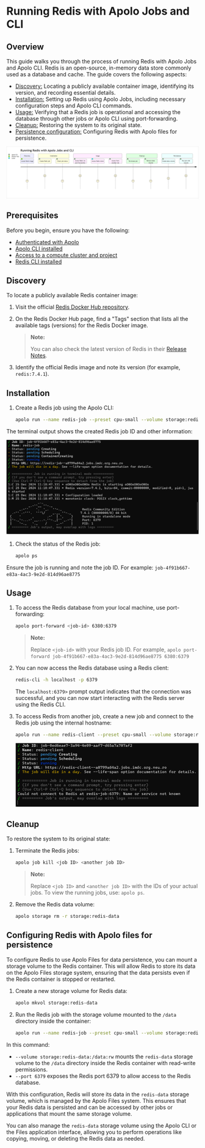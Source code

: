 # Running Redis with Apolo Jobs and CLI

## Overview

This guide walks you through the process of running Redis with Apolo Jobs and Apolo CLI. Redis is an open-source, in-memory data store commonly used as a database and cache. The guide covers the following aspects:

- [Discovery:](#discovery) Locating a publicly available container image, identifying its version, and recording essential details.
- [Installation:](#installation) Setting up Redis using Apolo Jobs, including necessary configuration steps and Apolo CLI commands.
- [Usage:](#usage) Verifying that a Redis job is operational and accessing the database through other jobs or Apolo CLI using port-forwarding.
- [Cleanup:](#cleanup) Restoring the system to its original state.
- [Persistence configuration:](#configuring-redis-with-apolo-files-for-persistence) Configuring Redis with Apolo files for persistence.

![User journey](img/user-journey.png)

## Prerequisites

Before you begin, ensure you have the following:

- [Authenticated with Apolo](https://docs.apolo.us/index/core/getting-started/sign-up-login)
- [Apolo CLI installed](https://docs.apolo.us/index/cli/installing)
- [Access to a compute cluster and project](https://docs.apolo.us/index/core/getting-started/organizations)
- [Redis CLI installed](https://redis.io/docs/latest/operate/oss_and_stack/install/install-redis/install-redis-on-windows/)

## Discovery

To locate a publicly available Redis container image:

1. Visit the official [Redis Docker Hub repository](https://hub.docker.com/_/redis).
1. On the Redis Docker Hub page, find a "Tags" section that lists all the available tags (versions) for the Redis Docker image.

    > **Note:**
    >
    > You can also check the latest version of Redis in their [Release Notes](https://github.com/redis/redis/releases).

1. Identify the official Redis image and note its version (for example, `redis:7.4.1`).

## Installation

1. Create a Redis job using the Apolo CLI:

    ```sh
    apolo run --name redis-job --preset cpu-small --volume storage:redis-data:/data:rw redis:7.4.1 -- --port 6379
    ```

The terminal output shows the created Redis job ID and other information:

![Redis job](img/redis-job.png)

1. Check the status of the Redis job:

    ```sh
    apolo ps
    ```

Ensure the job is running and note the job ID. For example: `job-4f91b667-e83a-4ac3-9e2d-814d96ae8775`

## Usage

1. To access the Redis database from your local machine, use port-forwarding:

    ```sh
    apolo port-forward <job-id> 6380:6379
    ```

    > **Note:**
    >
    > Replace `<job-id>` with your Redis job ID. For example, `apolo port-forward job-4f91b667-e83a-4ac3-9e2d-814d96ae8775 6380:6379`

1. You can now access the Redis database using a Redis client:

    ```sh
    redis-cli -h localhost -p 6379
    ```

    The `localhost:6379>` prompt output indicates that the connection was successful, and you can now start interacting with the Redis server using the Redis CLI.

1. To access Redis from another job, create a new job and connect to the Redis job using the internal hostname:

    ```sh
    apolo run --name redis-client --preset cpu-small --volume storage:redis-data:/data:rw redis:7.4.1 -- redis-cli -h redis-job -p 6379
    ```

    ![Access Redis from another job](img/new-redis-job.png)

## Cleanup

To restore the system to its original state:

1. Terminate the Redis jobs:

    ```sh
    apolo job kill <job ID> <another job ID>
    ```

    > **Note:**
    >
    > Replace `<job ID>` and `<another job ID>` with the IDs of your actual jobs. To view the running jobs, use: `apolo ps`.

1. Remove the Redis data volume:

    ```sh
    apolo storage rm -r storage:redis-data
    ```

## Configuring Redis with Apolo files for persistence

To configure Redis to use Apolo Files for data persistence, you can mount a storage volume to the Redis container. This will allow Redis to store its data on the Apolo Files storage system, ensuring that the data persists even if the Redis container is stopped or restarted.

1. Create a new storage volume for Redis data:

    ```sh
    apolo mkvol storage:redis-data
    ```

1. Run the Redis job with the storage volume mounted to the `/data` directory inside the container:

    ```sh
    apolo run --name redis-job --preset cpu-small --volume storage:redis-data:/data:rw redis:6.2 --port 6379
    ```

In this command:

- `--volume storage:redis-data:/data:rw` mounts the `redis-data` storage volume to the `/data` directory inside the Redis container with read-write permissions.
- `--port 6379` exposes the Redis port 6379 to allow access to the Redis database.

With this configuration, Redis will store its data in the `redis-data` storage volume, which is managed by the Apolo Files system. This ensures that your Redis data is persisted and can be accessed by other jobs or applications that mount the same storage volume.

You can also manage the `redis-data` storage volume using the Apolo CLI or the Files application interface, allowing you to perform operations like copying, moving, or deleting the Redis data as needed.
